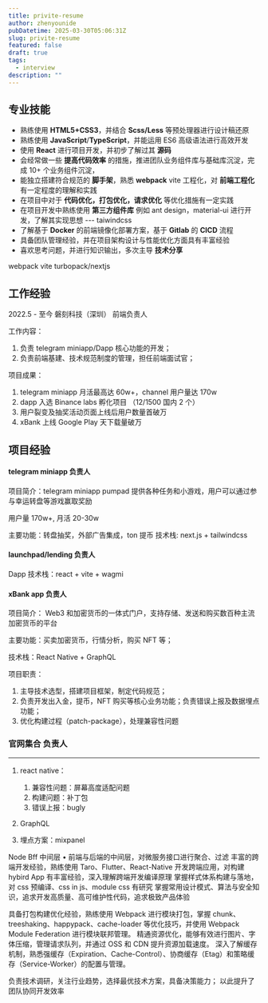 ```yaml
---
title: privite-resume
author: zhenyounide
pubDatetime: 2025-03-30T05:06:31Z
slug: privite-resume
featured: false
draft: true
tags:
  - interview
description: ""
---
```


## 专业技能

- 熟练使用 **HTML5+CSS3**，并结合 **Scss/Less** 等预处理器进行设计稿还原
- 熟练使用 **JavaScript**/**TypeScript**，并能运用 ES6 高级语法进行高效开发
- 使用 **React** 进行项目开发，并初步了解过其 **源码**
- 会经常做一些 **提高代码效率** 的措施，推进团队业务组件库与基础库沉淀，完成 10+ 个业务组件沉淀，
- 能独立搭建符合规范的 **脚手架**，熟悉 **webpack** vite 工程化，对 **前端工程化** 有一定程度的理解和实践
- 在项目中对于 **代码优化，打包优化，请求优化** 等优化措施有一定实践
- 在项目开发中熟练使用 **第三方组件库** 例如 ant design，material-ui 进行开发，了解其实现思想 --- taiwindcss
- 了解基于 **Docker** 的前端镜像化部署方案，基于 **Gitlab** 的 **CICD** 流程
- 具备团队管理经验，并在项目架构设计与性能优化方面具有丰富经验
- 喜欢思考问题，并进行知识输出，多次主导 **技术分享**

webpack vite turbopack/nextjs

## 工作经验

2022.5 - 至今 磐刻科技（深圳） 前端负责人

工作内容：

1. 负责 telegram miniapp/Dapp 核心功能的开发；
2. 负责前端基建、技术规范制度的管理，担任前端面试官；

项目成果：

1. telegram miniapp 月活最高达 60w+，channel 用户量达 170w
2. dapp 入选 Binance labs 孵化项目 （12/1500 国内 2 个）
3. 用户裂变及抽奖活动页面上线后用户数量首破万
4. xBank 上线 Google Play 天下载量破万

## 项目经验

#### telegram miniapp 负责人

项目简介：telegram miniapp pumpad 提供各种任务和小游戏，用户可以通过参与幸运转盘等游戏赢取奖励

用户量 170w+, 月活 20-30w

主要功能：转盘抽奖，外部广告集成，ton 提币
技术栈: next.js + tailwindcss

#### launchpad/lending 负责人

Dapp
技术栈：react + vite + wagmi

#### xBank app 负责人

项目简介： Web3 和加密货币的一体式门户，支持存储、发送和购买数百种主流加密货币的平台

主要功能：买卖加密货币，行情分析，购买 NFT 等；

技术栈：React Native + GraphQL

项目职责：

1. 主导技术选型，搭建项目框架，制定代码规范；
2. 负责开发出入金，提币，NFT 购买等核心业务功能；负责错误上报及数据埋点功能；
3. 优化构建过程（patch-package），处理兼容性问题

### 官网集合 负责人

---

1. react native：

   1. 兼容性问题：屏幕高度适配问题
   2. 构建问题：补丁包
   3. 错误上报：bugly

2. GraphQL

3. 埋点方案：mixpanel

Node Bff 中间层 • 前端与后端的中间层，对微服务接口进行聚合、过滤
丰富的跨端开发经验，熟练使用 Taro、Flutter、React-Native 开发跨端应用，对构建 hybird App 有丰富经验，深入理解跨端开发编译原理
掌握样式体系构建与落地，对 css 预编译、css in js、module css 有研究
掌握常用设计模式、算法与安全知识，追求开发高质量、高可维护性代码，追求极致产品体验

具备打包构建优化经验，熟练使用 Webpack 进行模块打包，掌握 chunk、treeshaking、happypack、cache-loader 等优化技巧，并使用 Webpack Module Federation 进行模块联邦管理。
精通资源优化，能够有效进行图片、字体压缩，管理请求队列，并通过 OSS 和 CDN 提升资源加载速度。
深入了解缓存机制，熟悉强缓存（Expiration、Cache-Control）、协商缓存（Etag）和策略缓存（Service-Worker）的配置与管理。

负责技术调研，关注行业趋势，选择最优技术方案，具备决策能力；
以此提升了团队协同开发效率
